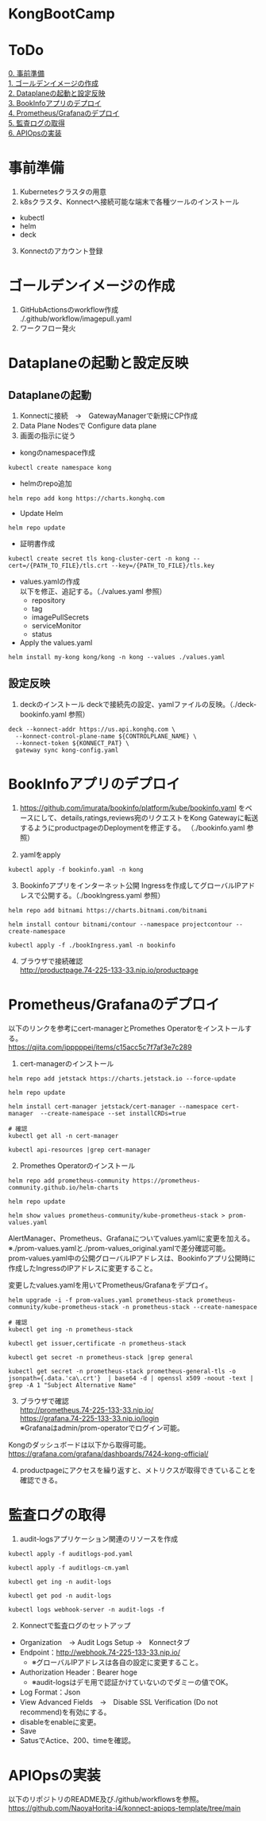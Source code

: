 # KongBootCamp

# ToDo
[0. 事前準備](#事前準備)<br>
[1. ゴールデンイメージの作成](#ゴールデンイメージの作成)<br>
[2. Dataplaneの起動と設定反映](#Dataplaneの起動と設定反映)<br>
[3. BookInfoアプリのデプロイ](#BookInfoアプリのデプロイ)<br>
[4. Prometheus/Grafanaのデプロイ](#Prometheus/Grafanaのデプロイ)<br>
[5. 監査ログの取得](#監査ログの取得)<br>
[6. APIOpsの実装](#APIOpsの実装)<br>

# 事前準備
1. Kubernetesクラスタの用意
2. k8sクラスタ、Konnectへ接続可能な端末で各種ツールのインストール
- kubectl
- helm
- deck
3. Konnectのアカウント登録


# ゴールデンイメージの作成
1. GitHubActionsのworkflow作成<br>
./.github/workflow/imagepull.yaml
2. ワークフロー発火

# Dataplaneの起動と設定反映
## Dataplaneの起動
1. Konnectに接続　→　GatewayManagerで新規にCP作成<br>
2. Data Plane Nodesで Configure data plane<br>
3. 画面の指示に従う
- kongのnamespace作成
```
kubectl create namespace kong
```
- helmのrepo追加
```
helm repo add kong https://charts.konghq.com
```
- Update Helm
```
helm repo update
```
- 証明書作成
```
kubectl create secret tls kong-cluster-cert -n kong --cert=/{PATH_TO_FILE}/tls.crt --key=/{PATH_TO_FILE}/tls.key
```
- values.yamlの作成<br>
以下を修正、追記する。（./values.yaml 参照）
  - repository
  - tag
  - imagePullSecrets
  - serviceMonitor
  - status
- Apply the values.yaml
```
helm install my-kong kong/kong -n kong --values ./values.yaml
```
## 設定反映
1. deckのインストール
deckで接続先の設定、yamlファイルの反映。（./deck-bookinfo.yaml 参照）
```
deck --konnect-addr https://us.api.konghq.com \
  --konnect-control-plane-name ${CONTROLPLANE_NAME} \
  --konnect-token ${KONNECT_PAT} \
  gateway sync kong-config.yaml
```

# BookInfoアプリのデプロイ
1. https://github.com/imurata/bookinfo/platform/kube/bookinfo.yaml
をベースにして、details,ratings,reviews宛のリクエストをKong Gatewayに転送するようにproductpageのDeploymentを修正する。
（./bookinfo.yaml 参照）

2. yamlをapply
```
kubectl apply -f bookinfo.yaml -n kong
```

3. Bookinfoアプリをインターネット公開
Ingressを作成してグローバルIPアドレスで公開する。（./bookIngress.yaml 参照）
```
helm repo add bitnami https://charts.bitnami.com/bitnami

helm install contour bitnami/contour --namespace projectcontour --create-namespace

kubectl apply -f ./bookIngress.yaml -n bookinfo
```

4. ブラウザで接続確認<br>
http://productpage.74-225-133-33.nip.io/productpage

# Prometheus/Grafanaのデプロイ
以下のリンクを参考にcert-managerとPromethes Operatorをインストールする。<br>
https://qiita.com/ipppppei/items/c15acc5c7f7af3e7c289

1. cert-managerのインストール
```
helm repo add jetstack https://charts.jetstack.io --force-update

helm repo update

helm install cert-manager jetstack/cert-manager --namespace cert-manager  --create-namespace --set installCRDs=true

# 確認
kubectl get all -n cert-manager

kubectl api-resources |grep cert-manager
```

2. Promethes Operatorのインストール
```
helm repo add prometheus-community https://prometheus-community.github.io/helm-charts

helm repo update

helm show values prometheus-community/kube-prometheus-stack > prom-values.yaml
```
AlertManager、Prometheus、Grafanaについてvalues.yamlに変更を加える。<br>
※./prom-values.yamlと./prom-values_original.yamlで差分確認可能。<br>
prom-values.yaml中の公開グローバルIPアドレスは、Bookinfoアプリ公開時に作成したIngressのIPアドレスに変更すること。<br>

変更したvalues.yamlを用いてPrometheus/Grafanaをデプロイ。
```
helm upgrade -i -f prom-values.yaml prometheus-stack prometheus-community/kube-prometheus-stack -n prometheus-stack --create-namespace

# 確認
kubectl get ing -n prometheus-stack

kubectl get issuer,certificate -n prometheus-stack

kubectl get secret -n prometheus-stack |grep general

kubectl get secret -n prometheus-stack prometheus-general-tls -o jsonpath={.data.'ca\.crt'}  | base64 -d | openssl x509 -noout -text | grep -A 1 "Subject Alternative Name"
```

3. ブラウザで確認<br>
http://prometheus.74-225-133-33.nip.io/ <br>
https://grafana.74-225-133-33.nip.io/login <br>
※Grafanaはadmin/prom-operatorでログイン可能。

Kongのダッシュボードは以下から取得可能。
https://grafana.com/grafana/dashboards/7424-kong-official/

4. productpageにアクセスを繰り返すと、メトリクスが取得できていることを確認できる。

# 監査ログの取得
1. audit-logsアプリケーション関連のリソースを作成
```
kubectl apply -f auditlogs-pod.yaml

kubectl apply -f auditlogs-cm.yaml

kubectl get ing -n audit-logs

kubectl get pod -n audit-logs

kubectl logs webhook-server -n audit-logs -f
```


2. Konnectで監査ログのセットアップ
-  Organization　→ Audit Logs Setup →　Konnectタブ
- Endpoint：http://webhook.74-225-133-33.nip.io/
  - ※グローバルIPアドレスは各自の設定に変更すること。
- Authorization Header：Bearer hoge
  - ※audit-logsはデモ用で認証かけていないのでダミーの値でOK。
- Log Format：Json
- View Advanced Fields　→　Disable SSL Verification (Do not recommend)を有効にする。
- disableをenableに変更。
- Save
- SatusでActice、200、timeを確認。

# APIOpsの実装
以下のリポジトリのREADME及び./github/workflowsを参照。<br>
https://github.com/NaoyaHorita-i4/konnect-apiops-template/tree/main